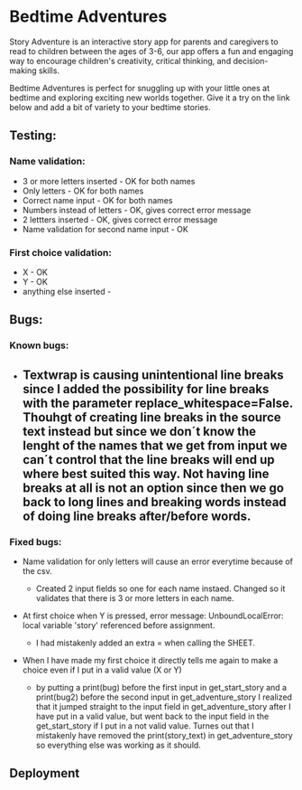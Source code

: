 # Bedtime Adventures
Story Adventure is an interactive story app for parents and caregivers to read to children between the ages of 3-6, our app offers a fun and engaging way to encourage children's creativity, critical thinking, and decision-making skills.

Bedtime Adventures is perfect for snuggling up with your little ones at bedtime and exploring exciting new worlds together. Give it a try on the link below and add a bit of variety to your bedtime stories.



## Testing:
### Name validation:
- 3 or more letters inserted - OK for both names
- Only letters - OK for both names
- Correct name input - OK for both names
- Numbers instead of letters - OK, gives correct error message
- 2 lettters inserted - OK, gives correct error message
- Name validation for second name input - OK

### First choice validation:
- X - OK
- Y - OK
- anything else inserted - 

## Bugs:
### Known bugs:
- Textwrap is causing unintentional line breaks since I added the possibility for line breaks with the parameter replace_whitespace=False. Thouhgt of creating line breaks in the source text instead but since we don´t know the lenght of the names that we get from input we can´t control that the line breaks will end up where best suited this way. Not having line breaks at all is not an option since then we go back to long lines and breaking words instead of doing line breaks after/before words. 
    - 

### Fixed bugs:
- Name validation for only letters will cause an error everytime because of the csv.
    - Created 2 input fields so one for each name instaed. Changed so it validates that there is 3 or more letters in each name. 
- At first choice when Y is pressed, error message: UnboundLocalError: local variable 'story' referenced before assignment.
    - I had mistakenly added an extra = when calling the SHEET. 

- When I have made my first choice it directly tells me again to make a choice even if I put in a valid value (X or Y)
    - by putting a print(bug) before the first input in get_start_story and a print(bug2) before the second input in get_adventure_story I realized that it jumped straight to the input field in get_adventure_story after I have put in a valid value, but went back to the input field in the get_start_story if I put in a not valid value. Turnes out that I mistakenly have removed the print(story_text) in get_adventure_story so everything else was working as it should. 

## Deployment

